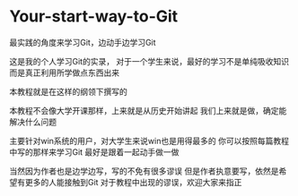 # Your-start-way-to-Git
最实践的角度来学习Git，边动手边学习Git

这是我的个人学习Git的实录，
对于一个学生来说，最好的学习不是单纯吸收知识
而是真正利用所学做点东西出来

本教程就是在这样的纲领下撰写的

本教程不会像大学开课那样，上来就是从历史开始讲起
我们上来就是做，确定能解决什么问题

主要针对win系统的用户，对大学生来说win也是用得最多的
你可以按照每篇教程中写的那样来学习Git
最好是跟着一起动手做一做

当然因为作者也是边学边写，写的不免有很多谬误
但是作者执意要写，依然是希望有更多的人能接触到Git
对于教程中出现的谬误，欢迎大家来指正